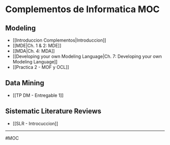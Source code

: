 # Complementos de Informatica MOC
## Modeling
- [[Introduccion Complementos|Introduccion]]
- [[MDE|Ch. 1 & 2: MDE]]
- [[MDA|Ch. 4: MDA]]
- [[Developing your own Modeling Language|Ch. 7: Developing your own Modeling Language]]
- [[Practica 2 - MOF y OCL]]

## Data Mining
- [[TP DM - Entregable 1]]

## Sistematic Literature Reviews
- [[SLR - Introcuccion]]

---
#MOC 